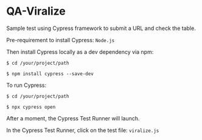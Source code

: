# QA-Viralize
Sample test using Cypress framework to submit a URL and check the table.

Pre-requirement to install Cypress: 
`Node.js`

Then install Cypress locally as a dev dependency via npm:

`$ cd /your/project/path`

`$ npm install cypress --save-dev`

To run Cypress:

`$ cd /your/project/path`

`$ npx cypress open`

After a moment, the Cypress Test Runner will launch.

In the Cypress Test Runner, click on the test file:
`viralize.js`
